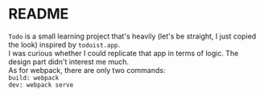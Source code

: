 # README
`Todo` is a small learning project that's heavily (let's be straight, I just copied the look) inspired by `todoist.app`. \
I was curious whether I could replicate that app in terms of logic.  The design part didn't interest me much. \
As for webpack, there are only two commands:\
    ```build: webpack```\
    ```dev: webpack serve```